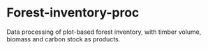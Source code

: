 # Forest-inventory-proc
Data processing of plot-based forest inventory, with timber volume, biomass and carbon stock as products.
